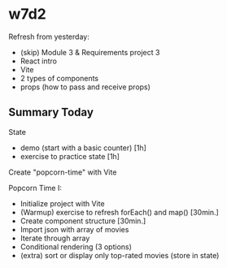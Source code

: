 
# w7d2

<!-- 

Status: just some notes

@todo:
- improve notes, describing each step (esp. for state)
- create slides or cheatsheet


w7d2 is quite challenging for students. Start at good pace from beginning.


LAB "React IronContacts" is very challenging
- offer students the possibility to work in pairs
- give extra guidance for iteration 1

-->


Refresh from yesterday:
- (skip) Module 3 & Requirements project 3
- React intro
- Vite
- 2 types of components
- props (how to pass and receive props)



## Summary Today

State
- demo (start with a basic counter) [1h]
- exercise to practice state [1h]

Create "popcorn-time" with Vite

Popcorn Time I:
- Initialize project with Vite
- (Warmup) exercise to refresh forEach() and map() [30min.]
- Create component structure [30min.]
- Import json with array of movies
- Iterate through array
- Conditional rendering (3 options)
- (extra) sort or display only top-rated movies (store in state) 

